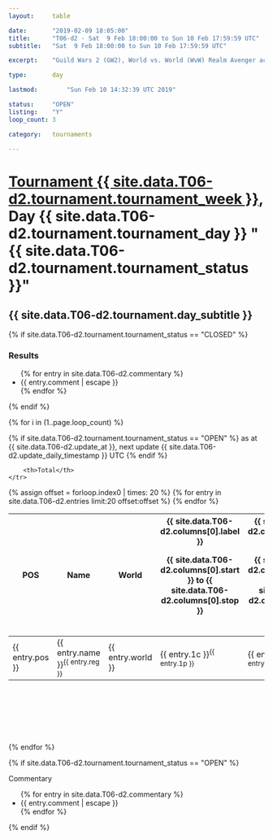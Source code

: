 ```yaml
---
layout: 	table

date: 		"2019-02-09 18:05:00"
title: 		"T06-d2 - Sat  9 Feb 18:00:00 to Sun 10 Feb 17:59:59 UTC"
subtitle: 	"Sat  9 Feb 18:00:00 to Sun 10 Feb 17:59:59 UTC"

excerpt:    "Guild Wars 2 (GW2), World vs. World (WvW) Realm Avenger achivement Tournament. \"Every Kill Counts\""

type:       day

lastmod: 		"Sun Feb 10 14:32:39 UTC 2019"

status:     "OPEN"
listing:    "Y"
loop_count: 3

category: 	tournaments

---
```

<div class="table_header">
    <h1><a href="{{ site.data.T06-d2.tournament.week_url }}">Tournament {{ site.data.T06-d2.tournament.tournament_week }}</a>, Day {{ site.data.T06-d2.tournament.tournament_day }} "{{ site.data.T06-d2.tournament.tournament_status }}"</h1>
    <h2>{{ site.data.T06-d2.tournament.day_subtitle }}</h2> 
</div>

{% if site.data.T06-d2.tournament.tournament_status == "CLOSED" %} 
<div class="commentary">
  <h3>Results</h3>
  <ul>
    {% for entry in site.data.T06-d2.commentary %}
    <li class="commentary_list">{{ entry.comment | escape }}</li>
    {% endfor %}
  </ul>
</div>
{% endif %}


{% for i in (1..page.loop_count) %}

{% if site.data.T06-d2.tournament.tournament_status == "OPEN" %} 
<span class="table_nextupdate">as at {{ site.data.T06-d2.update_at }}, next update {{ site.data.T06-d2.update_daily_timestamp }} UTC</span> 
{% endif %}

<table class="day_table">
  <colgroup>
    <col style="width:18px">
    <col style="width:55px">
    <col style="width:55px">
    <col style="width:12px">
    <col style="width:12px">
    <col style="width:12px">
    <col style="width:12px">
    <col style="width:12px">
    <col style="width:12px">
    <col style="width:12px">
    <col style="width:12px">
    <col style="width:12px">
    <col style="width:12px">
    <col style="width:12px">
    <col style="width:12px">
    <col style="width:12px">
    <col style="width:12px">
    <col style="width:12px">
    <col style="width:12px">
    <col style="width:12px">
    <col style="width:12px">
    <col style="width:12px">
    <col style="width:12px">
    <col style="width:12px">
    <col style="width:12px">
    <col style="width:12px">
    <col style="width:12px">
    <col style="width:18px">
  </colgroup>  
  <thead>
    <tr>
        <th>POS</th>
        <th class="AlignLeft">Name</th>
        <th class="AlignLeft">World</th>

<th><div class="label">{{ site.data.T06-d2.columns[0].label }}<p class="onhover">{{ site.data.T06-d2.columns[0].start }} to {{ site.data.T06-d2.columns[0].stop }}</p></div>​</th>
<th><div class="label">{{ site.data.T06-d2.columns[1].label }}<p class="onhover">{{ site.data.T06-d2.columns[1].start }} to {{ site.data.T06-d2.columns[1].stop }}</p></div>​</th>
<th><div class="label">{{ site.data.T06-d2.columns[2].label }}<p class="onhover">{{ site.data.T06-d2.columns[2].start }} to {{ site.data.T06-d2.columns[2].stop }}</p></div>​</th>
<th><div class="label">{{ site.data.T06-d2.columns[3].label }}<p class="onhover">{{ site.data.T06-d2.columns[3].start }} to {{ site.data.T06-d2.columns[3].stop }}</p></div>​</th>
<th><div class="label">{{ site.data.T06-d2.columns[4].label }}<p class="onhover">{{ site.data.T06-d2.columns[4].start }} to {{ site.data.T06-d2.columns[4].stop }}</p></div>​</th>
<th><div class="label">{{ site.data.T06-d2.columns[5].label }}<p class="onhover">{{ site.data.T06-d2.columns[5].start }} to {{ site.data.T06-d2.columns[5].stop }}</p></div>​</th>
<th><div class="label">{{ site.data.T06-d2.columns[6].label }}<p class="onhover">{{ site.data.T06-d2.columns[6].start }} to {{ site.data.T06-d2.columns[6].stop }}</p></div>​</th>
<th><div class="label">{{ site.data.T06-d2.columns[7].label }}<p class="onhover">{{ site.data.T06-d2.columns[7].start }} to {{ site.data.T06-d2.columns[7].stop }}</p></div>​</th>
<th><div class="label">{{ site.data.T06-d2.columns[8].label }}<p class="onhover">{{ site.data.T06-d2.columns[8].start }} to {{ site.data.T06-d2.columns[8].stop }}</p></div>​</th>
<th><div class="label">{{ site.data.T06-d2.columns[9].label }}<p class="onhover">{{ site.data.T06-d2.columns[9].start }} to {{ site.data.T06-d2.columns[9].stop }}</p></div>​</th>
<th><div class="label">{{ site.data.T06-d2.columns[10].label }}<p class="onhover">{{ site.data.T06-d2.columns[10].start }} to {{ site.data.T06-d2.columns[10].stop }}</p></div>​</th>

<th><div class="label">{{ site.data.T06-d2.columns[11].label }}<p class="onhover">{{ site.data.T06-d2.columns[11].start }} to {{ site.data.T06-d2.columns[11].stop }}</p></div>​</th>
<th><div class="label">{{ site.data.T06-d2.columns[12].label }}<p class="onhover">{{ site.data.T06-d2.columns[12].start }} to {{ site.data.T06-d2.columns[12].stop }}</p></div>​</th>
<th><div class="label">{{ site.data.T06-d2.columns[13].label }}<p class="onhover">{{ site.data.T06-d2.columns[13].start }} to {{ site.data.T06-d2.columns[13].stop }}</p></div>​</th>
<th><div class="label">{{ site.data.T06-d2.columns[14].label }}<p class="onhover">{{ site.data.T06-d2.columns[14].start }} to {{ site.data.T06-d2.columns[14].stop }}</p></div>​</th>
<th><div class="label">{{ site.data.T06-d2.columns[15].label }}<p class="onhover">{{ site.data.T06-d2.columns[15].start }} to {{ site.data.T06-d2.columns[15].stop }}</p></div>​</th>
<th><div class="label">{{ site.data.T06-d2.columns[16].label }}<p class="onhover">{{ site.data.T06-d2.columns[16].start }} to {{ site.data.T06-d2.columns[16].stop }}</p></div>​</th>
<th><div class="label">{{ site.data.T06-d2.columns[17].label }}<p class="onhover">{{ site.data.T06-d2.columns[17].start }} to {{ site.data.T06-d2.columns[17].stop }}</p></div>​</th>
<th><div class="label">{{ site.data.T06-d2.columns[18].label }}<p class="onhover">{{ site.data.T06-d2.columns[18].start }} to {{ site.data.T06-d2.columns[18].stop }}</p></div>​</th>
<th><div class="label">{{ site.data.T06-d2.columns[19].label }}<p class="onhover">{{ site.data.T06-d2.columns[19].start }} to {{ site.data.T06-d2.columns[19].stop }}</p></div>​</th>
<th><div class="label">{{ site.data.T06-d2.columns[20].label }}<p class="onhover">{{ site.data.T06-d2.columns[20].start }} to {{ site.data.T06-d2.columns[20].stop }}</p></div>​</th>

<th><div class="label">{{ site.data.T06-d2.columns[21].label }}<p class="onhover">{{ site.data.T06-d2.columns[21].start }} to {{ site.data.T06-d2.columns[21].stop }}</p></div>​</th>
<th><div class="label">{{ site.data.T06-d2.columns[22].label }}<p class="onhover">{{ site.data.T06-d2.columns[22].start }} to {{ site.data.T06-d2.columns[22].stop }}</p></div>​</th>
<th><div class="label">{{ site.data.T06-d2.columns[23].label }}<p class="onhover">{{ site.data.T06-d2.columns[23].start }} to {{ site.data.T06-d2.columns[23].stop }}</p></div>​</th>

        <th>Total</th>
    </tr>
  </thead>
  {% assign offset = forloop.index0 | times: 20 %}
<tbody>
{% for entry in site.data.T06-d2.entries limit:20 offset:offset %}
  <tr>
    <td class="pl{{ entry.pos }}">{{ entry.pos }}</td>
    <td class="AlignLeft">{{ entry.name }}<sup>{{ entry.reg }}</sup></td>
    <td class="AlignLeft">{{ entry.world }}</td>
    <td class="pl{{ entry.1p }}">{{ entry.1c }}<sup>{{ entry.1p }}</sup></td>
    <td class="pl{{ entry.2p }}">{{ entry.2c }}<sup>{{ entry.2p }}</sup></td>
    <td class="pl{{ entry.3p }}">{{ entry.3c }}<sup>{{ entry.3p }}</sup></td>
    <td class="pl{{ entry.4p }}">{{ entry.4c }}<sup>{{ entry.4p }}</sup></td>
    <td class="pl{{ entry.5p }}">{{ entry.5c }}<sup>{{ entry.5p }}</sup></td>
    <td class="pl{{ entry.6p }}">{{ entry.6c }}<sup>{{ entry.6p }}</sup></td>
    <td class="pl{{ entry.7p }}">{{ entry.7c }}<sup>{{ entry.7p }}</sup></td>
    <td class="pl{{ entry.8p }}">{{ entry.8c }}<sup>{{ entry.8p }}</sup></td>
    <td class="pl{{ entry.9p }}">{{ entry.9c }}<sup>{{ entry.9p }}</sup></td>
    <td class="pl{{ entry.10p }}">{{ entry.10c }}<sup>{{ entry.10p }}</sup></td>
    <td class="pl{{ entry.11p }}">{{ entry.11c }}<sup>{{ entry.11p }}</sup></td>
    <td class="pl{{ entry.12p }}">{{ entry.12c }}<sup>{{ entry.12p }}</sup></td>
    <td class="pl{{ entry.13p }}">{{ entry.13c }}<sup>{{ entry.13p }}</sup></td>
    <td class="pl{{ entry.14p }}">{{ entry.14c }}<sup>{{ entry.14p }}</sup></td>
    <td class="pl{{ entry.15p }}">{{ entry.15c }}<sup>{{ entry.15p }}</sup></td>
    <td class="pl{{ entry.16p }}">{{ entry.16c }}<sup>{{ entry.16p }}</sup></td>
    <td class="pl{{ entry.17p }}">{{ entry.17c }}<sup>{{ entry.17p }}</sup></td>
    <td class="pl{{ entry.18p }}">{{ entry.18c }}<sup>{{ entry.18p }}</sup></td>
    <td class="pl{{ entry.19p }}">{{ entry.19c }}<sup>{{ entry.19p }}</sup></td>
    <td class="pl{{ entry.20p }}">{{ entry.20c }}<sup>{{ entry.20p }}</sup></td>
    <td class="pl{{ entry.21p }}">{{ entry.21c }}<sup>{{ entry.21p }}</sup></td>
    <td class="pl{{ entry.22p }}">{{ entry.22c }}<sup>{{ entry.22p }}</sup></td>
    <td class="pl{{ entry.23p }}">{{ entry.23c }}<sup>{{ entry.23p }}</sup></td>
    <td class="pl{{ entry.24p }}">{{ entry.24c }}<sup>{{ entry.24p }}</sup></td>
    <td>{{ entry.total }}</td>
  </tr>
{% endfor %}  
</tbody>
</table>
<div class="leaderboard">
  <script async src="//pagead2.googlesyndication.com/pagead/js/adsbygoogle.js"></script>
  <!-- 728x90 -->
  <ins class="adsbygoogle"
       style="display:inline-block;width:728px;height:90px"
       data-ad-client="ca-pub-3274917281288240"
       data-ad-slot="3870538733"></ins>
  <script>
  (adsbygoogle = window.adsbygoogle || []).push({});
  </script>    
</div>
<br />
{% endfor %}

{% if site.data.T06-d2.tournament.tournament_status == "OPEN" %} 
<div class="commentary">
  <span class="commentary_title">Commentary</span>
  <ul>
    {% for entry in site.data.T06-d2.commentary %}
    <li class="commentary_list">{{ entry.comment | escape }}</li>
    {% endfor %}
  </ul>
</div>
{% endif %}


